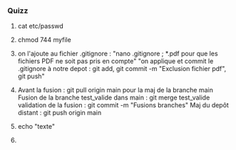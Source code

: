 ### Quizz

1) cat etc/passwd
2) chmod 744 myfile
3) on l'ajoute au fichier .gitignore :
   "nano .gitignore ; *.pdf pour que les fichiers PDF ne soit pas pris en compte"
   "on applique et commit le .gitignore à notre depot : git add, git commit -m "Exclusion fichier pdf", git push"
   
4) Avant la fusion : git pull origin main pour la maj de la branche main
   Fusion de la branche test_valide dans main : git merge test_valide
   validation de la fusion : git commit -m "Fusions branches"
   Maj du depôt distant : git push origin main

5) echo "texte"
6) 
   
